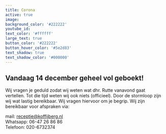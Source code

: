 ```yaml
---
title: Corona
active: true
image:
background_color: '#222222'
youtube_id:
text_color: '#ffffff'
large_text: true
button_color: '#222222'
button_hover_color: '#5e2d83'
text_shadow: true
text_shadow_color: '#000000'
---
```


## Vandaag 14 december geheel vol geboekt\!

Wij vragen je geduld zodat wij weten wat dhr. Rutte vanavond gaat vertellen. Tot die tijd weten wij ook niets (officieel). Door de stormloop zijn wij wat lastig bereikbaar. Wij vragen hiervoor om je begrip. Wij zijn bereikbaar voor afspraken via:

mail: receptie@koffijberg.nl<br>Whatsapp: 06-47 26 86 86<br>Telefoon: 020-6732374

&nbsp;
